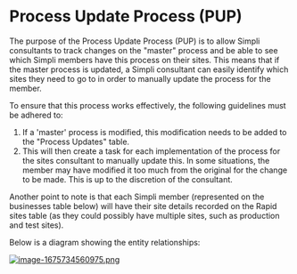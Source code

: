 # Process Update Process (PUP)

The purpose of the Process Update Process (PUP) is to allow Simpli consultants to track changes on the "master" process and be able to see which Simpli members have this process on their sites. This means that if the master process is updated, a Simpli consultant can easily identify which sites they need to go to in order to manually update the process for the member.

To ensure that this process works effectively, the following guidelines must be adhered to:

1. If a 'master' process is modified, this modification needs to be added to the "Process Updates" table.
2. This will then create a task for each implementation of the process for the sites consultant to manually update this. In some situations, the member may have modified it too much from the original for the change to be made. This is up to the discretion of the consultant.

Another point to note is that each Simpli member (represented on the businesses table below) will have their site details recorded on the Rapid sites table (as they could possibly have multiple sites, such as production and test sites).

Below is a diagram showing the entity relationships:

[![image-1675734560975.png](https://docs.rapidplatform.com/uploads/images/gallery/2023-02/scaled-1680-/PIgdyw1KOJrGyE8v-image-1675734560975.png)](https://docs.rapidplatform.com/uploads/images/gallery/2023-02/PIgdyw1KOJrGyE8v-image-1675734560975.png)